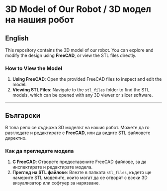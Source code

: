 # 3D Model of Our Robot / 3D модел на нашия робот

## English

This repository contains the 3D model of our robot. You can explore and modify the design using **FreeCAD**, or view the STL files directly.

### How to View the Model

1. **Using FreeCAD**: Open the provided FreeCAD files to inspect and edit the model.
2. **Viewing STL Files**: Navigate to the `stl_files` folder to find the STL models, which can be opened with any 3D viewer or slicer software.


---

## Български

В това репо се съдържа 3D моделът на нашия робот. Можете да го разгледате и редактирате с **FreeCAD**, или да видите STL файловете директно.

### Как да прегледате модела

1. **С FreeCAD**: Отворете предоставените FreeCAD файлове, за да инспектирате и редактирате модела.
2. **Преглед на STL файлове**: Влезте в папката `stl_files`, където ще намерите STL моделите, които могат да се отворят с всеки 3D визуализатор или софтуер за нарязване.


